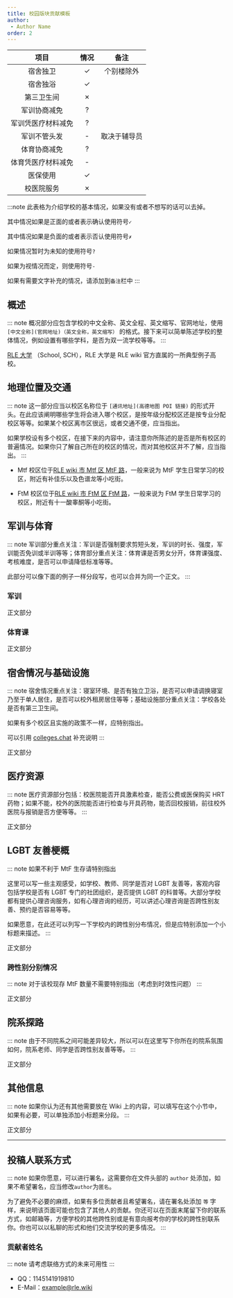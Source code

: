 ```yaml
---
title: 校园版块贡献模板
author: 
 - Author Name
order: 2
---
```



|        项目        | 情况 |     备注     |
| :----------------: | :--: | :----------: |
|      宿舍独卫      |  ✓   |  个别楼除外  |
|      宿舍独浴      |  ✓   |
|     第三卫生间     |  ✗   |
|    军训协商减免    |  ?   |
| 军训凭医疗材料减免 |  ?   |
|    军训不管头发    |  -   | 取决于辅导员 |
|    体育协商减免    |  ?   |
| 体育凭医疗材料减免 |  -   |
|      医保使用      |  ✓   |
|     校医院服务     |  ✗   |

:::note
此表格为介绍学校的基本情况，如果没有或者不想写的话可以去掉。

其中情况如果是正面的或者表示确认使用符号`✓`

其中情况如果是负面的或者表示否认使用符号`✗`

如果情况暂时为未知的使用符号`?`

如果为视情况而定，则使用符号`-`

如果有需要文字补充的情况，请添加到`备注`栏中
:::

## 概述

::: note
概况部分应包含学校的中文全称、英文全程、英文缩写、官网地址，使用 `[中文全称](官网地址)（英文全称，英文缩写）` 的格式。接下来可以简单陈述学校的整体情况，例如设置有哪些学科，是否为双一流学校等等。
:::

[RLE 大学](https://example.rle.wiki/)  （School, SCH），RLE 大学是 RLE wiki 官方直属的一所典型例子高校。

## 地理位置及交通

::: note
这一部分应当以校区名称位于 `[通讯地址](高德地图 POI 链接)` 的形式开头。在此应该阐明哪些学生将会进入哪个校区，是按年级分配校区还是按专业分配校区等等。如果某个校区离市区很远，或者交通不便，应当指出。

如果学校设有多个校区，在接下来的内容中，请注意你所陈述的是否是所有校区的普遍情况。如果你只了解自己所在的校区的情况，而对其他校区并不了解，应当指出。
:::

- Mtf 校区位于[RLE wiki 市 Mtf 区 MtF 路](https://amap.com/place/MtF)，一般来说为 MtF 学生日常学习的校区，附近有补佳乐以及色谱龙等小吃街。

- FtM 校区位于[RLE wiki 市 FtM 区 FtM 路](https://amap.com/place/MtF)，一般来说为 FtM 学生日常学习的校区，附近有十一酸睾酮等小吃街。

## 军训与体育

::: note
军训部分重点关注：军训是否强制要求剪短头发，军训的时长、强度，军训能否免训或半训等等；体育部分重点关注：体育课是否男女分开，体育课强度、考核难度，是否可以申请降低标准等等。

此部分可以像下面的例子一样分段写，也可以合并为同一个正文。
:::

### 军训

正文部分

### 体育课

正文部分

## 宿舍情况与基础设施

::: note
宿舍情况重点关注：寝室环境、是否有独立卫浴，是否可以申请调换寝室乃至于单人居住，是否可以校外租房居住等等；基础设施部分重点关注：学校各处是否有第三卫生间。

如果有多个校区且实施的政策不一样，应特别指出。

可以引用 [colleges.chat](https://colleges.chat) 补充说明
:::

正文部分

## 医疗资源

::: note
医疗资源部分包括：校医院能否开具激素检查，能否公费或医保购买 HRT药物；如果不能，校外的医院能否进行检查与开具药物，能否回校报销，前往校外医院与报销是否方便等等。
:::

正文部分

## LGBT 友善梗概

::: note
如果不利于 MtF 生存请特别指出

这里可以写一些主观感受，如学校、教师、同学是否对 LGBT 友善等，客观内容包括学校是否有 LGBT 专门的社团组织，是否提供 LGBT 的科普等。大部分学校都有提供心理咨询服务，如有心理咨询的经历，可以讲述心理咨询是否跨性别友善、预约是否容易等等。

如果愿意，在此还可以列写一下学校内的跨性别分布情况，但是应特别添加一个小标题来描述。
:::

正文部分

### 跨性别分别情况

::: note
对于该校现存 MtF 数量不需要特别指出（考虑到时效性问题）
:::

正文部分

## 院系探路

::: note
由于不同院系之间可能差异较大，所以可以在这里写下你所在的院系氛围如何，院系老师、同学是否跨性别友善等等。
:::

正文部分

## 其他信息

::: note
如果你认为还有其他需要放在 Wiki 上的内容，可以填写在这个小节中，如果有必要，可以单独添加小标题来分段。
:::

正文部分

-----------

## 投稿人联系方式

::: note
如果你愿意，可以进行署名，这需要你在文件头部的 `author` 处添加，如果不希望署名，应当修改`author`为`匿名`。

为了避免不必要的麻烦，如果有多位贡献者且希望署名，请在署名处添加 `等` 字样，来说明该页面可能也包含了其他人的贡献。你还可以在页面末尾留下你的联系方式，如邮箱等，方便学校的其他跨性别或是有意向报考你的学校的跨性别联系你。你也可以以私聊的形式和他们交流学校的更多情况。
:::

### 贡献者姓名

::: note
请考虑联络方式的未来可用性
:::

- QQ：1145141919810
- E-Mail：<example@rle.wiki>
